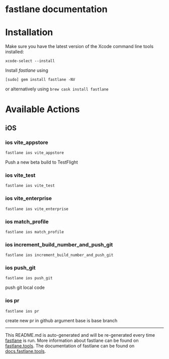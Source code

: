 fastlane documentation
================
# Installation

Make sure you have the latest version of the Xcode command line tools installed:

```
xcode-select --install
```

Install _fastlane_ using
```
[sudo] gem install fastlane -NV
```
or alternatively using `brew cask install fastlane`

# Available Actions
## iOS
### ios vite_appstore
```
fastlane ios vite_appstore
```
Push a new beta build to TestFlight
### ios vite_test
```
fastlane ios vite_test
```

### ios vite_enterprise
```
fastlane ios vite_enterprise
```

### ios match_profile
```
fastlane ios match_profile
```

### ios increment_build_number_and_push_git
```
fastlane ios increment_build_number_and_push_git
```

### ios push_git
```
fastlane ios push_git
```
push git local code
### ios pr
```
fastlane ios pr
```
create new pr in github argument base is base branch

----

This README.md is auto-generated and will be re-generated every time [fastlane](https://fastlane.tools) is run.
More information about fastlane can be found on [fastlane.tools](https://fastlane.tools).
The documentation of fastlane can be found on [docs.fastlane.tools](https://docs.fastlane.tools).
